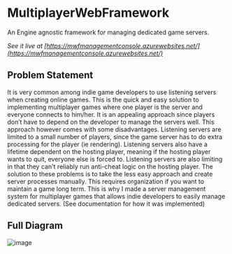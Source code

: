 # MultiplayerWebFramework

An Engine agnostic framework for managing dedicated game servers.

*See it live at [https://mwfmanagementconsole.azurewebsites.net/](https://mwfmanagementconsole.azurewebsites.net/)*

## Problem Statement
It is very common among indie game developers to use listening servers when creating
online games. This is the quick and easy solution to implementing multiplayer games where one
player is the server and everyone connects to him/her. It is an appealing approach since players
don’t have to depend on the developer to manage the servers well. This approach however comes
with some disadvantages. Listening servers are limited to a small number of players, since the
game server has to do extra processing for the player (ie rendering). Listening servers also have a
lifetime dependent on the hosting player, meaning if the hosting player wants to quit, everyone
else is forced to. Listening servers are also limiting in that they can't reliably run anti-cheat logic
on the hosting player. The solution to these problems is to take the less easy approach and create
server processes manually. This requires organization if you want to maintain a game long term.
This is why I made a server management system for multiplayer games that allows indie
developers to easily manage dedicated servers.
(See documentation for how it was implemented)

## Full Diagram
![image](https://user-images.githubusercontent.com/7013902/131390434-9dfd03ee-c5b5-421a-9db6-4778d0ce8a92.png)




